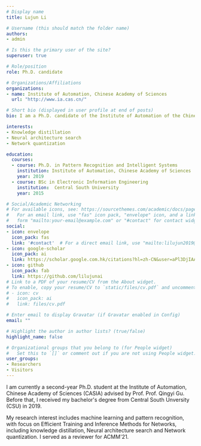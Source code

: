 ```yaml
---
# Display name
title: Lujun Li

# Username (this should match the folder name)
authors:
- admin

# Is this the primary user of the site?
superuser: true

# Role/position
role: Ph.D. candidate

# Organizations/Affiliations
organizations:
- name: Institute of Automation, Chinese Academy of Sciences
  url: "http://www.ia.cas.cn/"

# Short bio (displayed in user profile at end of posts)
bio: I am a Ph.D. candidate of the Institute of Automation of the Chinese Academy of Sciences.My research interests include Efficient Training and Inference Methods for Networks.

interests:
- Knowledge distillation
- Neural architecture search
- Network quantization

education:
  courses:
  - course: Ph.D. in Pattern Recognition and Intelligent Systems
    institution: Institute of Automation, Chinese Academy of Sciences
    year: 2019
  - course: BSc in Electronic Information Engineering
    institution:  Central South University
    year: 2015

# Social/Academic Networking
# For available icons, see: https://sourcethemes.com/academic/docs/page-builder/#icons
#   For an email link, use "fas" icon pack, "envelope" icon, and a link in the
#   form "mailto:your-email@example.com" or "#contact" for contact widget.
social:
- icon: envelope
  icon_pack: fas
  link: '#contact'  # For a direct email link, use "mailto:lilujun2019@ia.ac.cn"
- icon: google-scholar
  icon_pack: ai
  link: https://scholar.google.com.hk/citations?hl=zh-CN&user=aPl3DjIAAAAJ
- icon: github
  icon_pack: fab
  link: https://github.com/lilujunai
# Link to a PDF of your resume/CV from the About widget.
# To enable, copy your resume/CV to `static/files/cv.pdf` and uncomment the lines below.
# - icon: cv
#   icon_pack: ai
#   link: files/cv.pdf

# Enter email to display Gravatar (if Gravatar enabled in Config)
email: ""

# Highlight the author in author lists? (true/false)
highlight_name: false

# Organizational groups that you belong to (for People widget)
#   Set this to `[]` or comment out if you are not using People widget.
user_groups:
- Researchers
- Visitors
---
```


I am currently a second-year Ph.D. student at the Institute of Automation, Chinese Academy of Sciences (CASIA) advised by Prof. Prof. Qingyi Gu. Before that, I received my bachelor's degree from Central South Unversity (CSU) in 2019. 


My research interest includes machine learning and pattern recognition, with focus on Efficient Training and Inference Methods for Networks, including knowledge distillation, Neural architecture search and Network quantization. I served as a reviewer for ACMM'21. 

